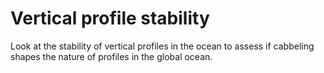 # Vertical profile stability

Look at the stability of vertical profiles in the ocean to assess if cabbeling shapes the nature of profiles in the global ocean.
